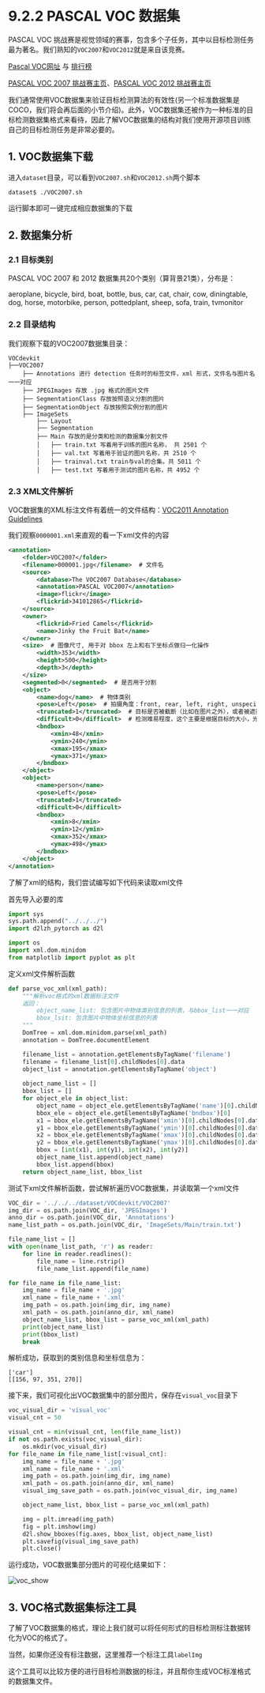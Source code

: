 # 9.2.2 PASCAL VOC 数据集

PASCAL VOC 挑战赛是视觉领域的赛事，包含多个子任务，其中以目标检测任务最为著名。我们熟知的`VOC2007`和`VOC2012`就是来自该竞赛。

[Pascal VOC网址](http://host.robots.ox.ac.uk/pascal/VOC/) 与 [排行榜](http://host.robots.ox.ac.uk:8080/leaderboard/main_bootstrap.php)

[PASCAL VOC 2007 挑战赛主页](http://host.robots.ox.ac.uk/pascal/VOC/voc2007/)、[PASCAL VOC 2012 挑战赛主页](http://host.robots.ox.ac.uk/pascal/VOC/voc2012/)

我们通常使用VOC数据集来验证目标检测算法的有效性(另一个标准数据集是COCO，我们将会再后面的小节介绍)。此外，VOC数据集还被作为一种标准的目标检测数据集格式来看待，因此了解VOC数据集的结构对我们使用开源项目训练自己的目标检测任务是非常必要的。

## 1. VOC数据集下载

进入`dataset`目录，可以看到`VOC2007.sh`和`VOC2012.sh`两个脚本

```
dataset$ ./VOC2007.sh
```

运行脚本即可一键完成相应数据集的下载

## 2. 数据集分析

### 2.1 目标类别

PASCAL VOC 2007 和 2012 数据集共20个类别（算背景21类），分布是：

aeroplane, bicycle, bird, boat, bottle, bus, car, cat, chair, cow, diningtable, dog, horse, motorbike, person, pottedplant, sheep, sofa, train, tvmonitor

### 2.2 目录结构

我们观察下载的VOC2007数据集目录：

```
VOCdevkit
├──VOC2007
    ├── Annotations 进行 detection 任务时的标签文件，xml 形式，文件名与图片名一一对应
    ├── JPEGImages 存放 .jpg 格式的图片文件
    ├── SegmentationClass 存放按照语义分割的图片
    ├── SegmentationObject 存放按照实例分割的图片
    ├── ImageSets 
        ├── Layout
        ├── Segmentation
        ├── Main 存放的是分类和检测的数据集分割文件
        │   ├── train.txt 写着用于训练的图片名称， 共 2501 个
        │   ├── val.txt 写着用于验证的图片名称，共 2510 个
        │   ├── trainval.txt train与val的合集。共 5011 个
        │   ├── test.txt 写着用于测试的图片名称，共 4952 个
```

### 2.3 XML文件解析

VOC数据集的XML标注文件有着统一的文件结构：[VOC2011 Annotation Guidelines](http://host.robots.ox.ac.uk/pascal/VOC/voc2012/guidelines.html)

我们观察`0000001.xml`来直观的看一下xml文件的内容

```xml
<annotation>
    <folder>VOC2007</folder>
    <filename>000001.jpg</filename>  # 文件名 
    <source>
        <database>The VOC2007 Database</database>
        <annotation>PASCAL VOC2007</annotation>
        <image>flickr</image>
        <flickrid>341012865</flickrid>
    </source>
    <owner>
        <flickrid>Fried Camels</flickrid>
        <name>Jinky the Fruit Bat</name>
    </owner>
    <size>  # 图像尺寸, 用于对 bbox 左上和右下坐标点做归一化操作
        <width>353</width>
        <height>500</height>
        <depth>3</depth>
    </size>
    <segmented>0</segmented>  # 是否用于分割
    <object>
        <name>dog</name>  # 物体类别
        <pose>Left</pose>  # 拍摄角度：front, rear, left, right, unspecified 
        <truncated>1</truncated>  # 目标是否被截断（比如在图片之外），或者被遮挡（超过15%）
        <difficult>0</difficult>  # 检测难易程度，这个主要是根据目标的大小，光照变化，图片质量来判断
        <bndbox>
            <xmin>48</xmin>
            <ymin>240</ymin>
            <xmax>195</xmax>
            <ymax>371</ymax>
        </bndbox>
    </object>
    <object>
        <name>person</name>
        <pose>Left</pose>
        <truncated>1</truncated>
        <difficult>0</difficult>
        <bndbox>
            <xmin>8</xmin>
            <ymin>12</ymin>
            <xmax>352</xmax>
            <ymax>498</ymax>
        </bndbox>
    </object>
</annotation>
```

了解了xml的结构，我们尝试编写如下代码来读取xml文件

首先导入必要的库
```python
import sys
sys.path.append("../../../")
import d2lzh_pytorch as d2l

import os
import xml.dom.minidom
from matplotlib import pyplot as plt
```

定义xml文件解析函数
```python
def parse_voc_xml(xml_path):
    """解析voc格式的xml数据标注文件
    返回：
        object_name_list: 包含图片中物体类别信息的列表，与bbox_list一一对应
        bbox_lsit: 包含图片中物体坐标信息的列表
    """
    DomTree = xml.dom.minidom.parse(xml_path)
    annotation = DomTree.documentElement

    filename_list = annotation.getElementsByTagName('filename') 
    filename = filename_list[0].childNodes[0].data
    object_list = annotation.getElementsByTagName('object')
    
    object_name_list = []
    bbox_list = []
    for object_ele in object_list:
        object_name = object_ele.getElementsByTagName('name')[0].childNodes[0].data
        bbox_ele = object_ele.getElementsByTagName('bndbox')[0]
        x1 = bbox_ele.getElementsByTagName('xmin')[0].childNodes[0].data
        y1 = bbox_ele.getElementsByTagName('ymin')[0].childNodes[0].data
        x2 = bbox_ele.getElementsByTagName('xmax')[0].childNodes[0].data
        y2 = bbox_ele.getElementsByTagName('ymax')[0].childNodes[0].data
        bbox = [int(x1), int(y1), int(x2), int(y2)]
        object_name_list.append(object_name)
        bbox_list.append(bbox)
    return object_name_list, bbox_list
```

测试下xml文件解析函数，尝试解析遍历VOC数据集，并读取第一个xml文件
```python
VOC_dir = '../../../dataset/VOCdevkit/VOC2007'
img_dir = os.path.join(VOC_dir, 'JPEGImages')
anno_dir = os.path.join(VOC_dir, 'Annotations')
name_list_path = os.path.join(VOC_dir, 'ImageSets/Main/train.txt')

file_name_list = []
with open(name_list_path, 'r') as reader:
    for line in reader.readlines():
        file_name = line.rstrip()
        file_name_list.append(file_name)

for file_name in file_name_list:
    img_name = file_name + '.jpg'
    xml_name = file_name + '.xml'
    img_path = os.path.join(img_dir, img_name)
    xml_path = os.path.join(anno_dir, xml_name)
    object_name_list, bbox_list = parse_voc_xml(xml_path)
    print(object_name_list)
    print(bbox_list)
    break
```

解析成功，获取到的类别信息和坐标信息为：
```
['car']
[[156, 97, 351, 270]]
```

接下来，我们可视化出VOC数据集中的部分图片，保存在`visual_voc`目录下
```python
voc_visual_dir = 'visual_voc'
visual_cnt = 50

visual_cnt = min(visual_cnt, len(file_name_list))
if not os.path.exists(voc_visual_dir):
    os.mkdir(voc_visual_dir)
for file_name in file_name_list[:visual_cnt]:
    img_name = file_name + '.jpg'
    xml_name = file_name + '.xml'
    img_path = os.path.join(img_dir, img_name)
    xml_path = os.path.join(anno_dir, xml_name)
    visual_img_save_path = os.path.join(voc_visual_dir, img_name)

    object_name_list, bbox_list = parse_voc_xml(xml_path)

    img = plt.imread(img_path)
    fig = plt.imshow(img)
    d2l.show_bboxes(fig.axes, bbox_list, object_name_list)
    plt.savefig(visual_img_save_path)
    plt.close()
```

运行成功，VOC数据集部分图片的可视化结果如下：

![voc_show](https://s1.ax1x.com/2020/03/31/GlmGhn.png)

## 3. VOC格式数据集标注工具

了解了VOC数据集的格式，理论上我们就可以将任何形式的目标检测标注数据转化为VOC的格式了。

当然，如果你还没有标注数据，这里推荐一个标注工具`labelImg`

这个工具可以比较方便的进行目标检测数据的标注，并且帮你生成VOC标准格式的数据集文件。
